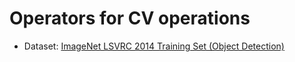 # Operators for CV operations
* Dataset: [ImageNet LSVRC 2014 Training Set (Object Detection)](http://academictorrents.com/details/fbc7a9f9a10be134a1738ba947efa1814ed3ce9b)

